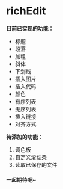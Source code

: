 # richEdit
**目前已实现的功能：**

- 标题
- 段落
- 加粗
- 斜体
- 下划线
- 插入图片
- 插入代码
- 颜色
- 有序列表
- 无序列表
- 插入链接
- 对齐方式

**待添加的功能：**

1. 调色板
2. 自定义滚动条
3. 读取已保存的文件
#### 一起期待吧~
